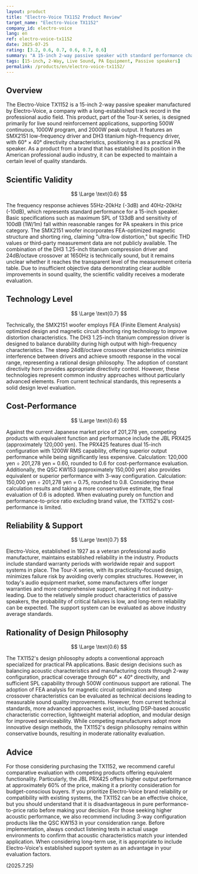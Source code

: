 ```yaml
---
layout: product
title: "Electro-Voice TX1152 Product Review"
target_name: "Electro-Voice TX1152"
company_id: electro-voice
lang: en
ref: electro-voice-tx1152
date: 2025-07-25
rating: [3.2, 0.6, 0.7, 0.6, 0.7, 0.6]
summary: "A 15-inch 2-way passive speaker with standard performance characteristics, but moderate cost-performance evaluation when compared to competing products"
tags: [15-inch, 2-Way, Live Sound, PA Equipment, Passive speakers]
permalink: /products/en/electro-voice-tx1152/
---
```

## Overview

The Electro-Voice TX1152 is a 15-inch 2-way passive speaker manufactured by Electro-Voice, a company with a long-established track record in the professional audio field. This product, part of the Tour-X series, is designed primarily for live sound reinforcement applications, supporting 500W continuous, 1000W program, and 2000W peak output. It features an SMX2151 low-frequency driver and DH3 titanium high-frequency driver, with 60° × 40° directivity characteristics, positioning it as a practical PA speaker. As a product from a brand that has established its position in the American professional audio industry, it can be expected to maintain a certain level of quality standards.

## Scientific Validity

$$ \Large \text{0.6} $$

The frequency response achieves 55Hz-20kHz (-3dB) and 40Hz-20kHz (-10dB), which represents standard performance for a 15-inch speaker. Basic specifications such as maximum SPL of 133dB and sensitivity of 100dB (1W/1m) fall within reasonable ranges for PA speakers in this price category. The SMX2151 woofer incorporates FEA-optimized magnetic structure and shorting ring, claiming "ultra-low distortion," but specific THD values or third-party measurement data are not publicly available. The combination of the DH3 1.25-inch titanium compression driver and 24dB/octave crossover at 1650Hz is technically sound, but it remains unclear whether it reaches the transparent level of the measurement criteria table. Due to insufficient objective data demonstrating clear audible improvements in sound quality, the scientific validity receives a moderate evaluation.

## Technology Level

$$ \Large \text{0.7} $$

Technically, the SMX2151 woofer employs FEA (Finite Element Analysis) optimized design and magnetic circuit shorting ring technology to improve distortion characteristics. The DH3 1.25-inch titanium compression driver is designed to balance durability during high output with high-frequency characteristics. The steep 24dB/octave crossover characteristics minimize interference between drivers and achieve smooth response in the vocal range, representing a rational design philosophy. The adoption of constant directivity horn provides appropriate directivity control. However, these technologies represent common industry approaches without particularly advanced elements. From current technical standards, this represents a solid design level evaluation.

## Cost-Performance

$$ \Large \text{0.6} $$

Against the current Japanese market price of 201,278 yen, competing products with equivalent function and performance include the JBL PRX425 (approximately 120,000 yen). The PRX425 features dual 15-inch configuration with 1200W RMS capability, offering superior output performance while being significantly less expensive. Calculation: 120,000 yen ÷ 201,278 yen = 0.60, rounded to 0.6 for cost-performance evaluation. Additionally, the QSC KW153 (approximately 150,000 yen) also provides equivalent or superior performance with 3-way configuration. Calculation: 150,000 yen ÷ 201,278 yen = 0.75, rounded to 0.8. Considering these calculation results and taking a more conservative estimate, the final evaluation of 0.6 is adopted. When evaluating purely on function and performance-to-price ratio excluding brand value, the TX1152's cost-performance is limited.

## Reliability & Support

$$ \Large \text{0.7} $$

Electro-Voice, established in 1927 as a veteran professional audio manufacturer, maintains established reliability in the industry. Products include standard warranty periods with worldwide repair and support systems in place. The Tour-X series, with its practicality-focused design, minimizes failure risk by avoiding overly complex structures. However, in today's audio equipment market, some manufacturers offer longer warranties and more comprehensive support, making it not industry-leading. Due to the relatively simple product characteristics of passive speakers, the probability of critical failures is low, and long-term reliability can be expected. The support system can be evaluated as above industry average standards.

## Rationality of Design Philosophy

$$ \Large \text{0.6} $$

The TX1152's design philosophy adopts a conventional approach specialized for practical PA applications. Basic design decisions such as balancing acoustic characteristics and manufacturing costs through 2-way configuration, practical coverage through 60° × 40° directivity, and sufficient SPL capability through 500W continuous support are rational. The adoption of FEA analysis for magnetic circuit optimization and steep crossover characteristics can be evaluated as technical decisions leading to measurable sound quality improvements. However, from current technical standards, more advanced approaches exist, including DSP-based acoustic characteristic correction, lightweight material adoption, and modular design for improved serviceability. While competing manufacturers adopt more innovative design methods, the TX1152's design philosophy remains within conservative bounds, resulting in moderate rationality evaluation.

## Advice

For those considering purchasing the TX1152, we recommend careful comparative evaluation with competing products offering equivalent functionality. Particularly, the JBL PRX425 offers higher output performance at approximately 60% of the price, making it a priority consideration for budget-conscious buyers. If you prioritize Electro-Voice brand reliability or compatibility with existing systems, the TX1152 can be an effective choice, but you should understand that it is disadvantageous in pure performance-to-price ratio before making your decision. For those seeking higher acoustic performance, we also recommend including 3-way configuration products like the QSC KW153 in your consideration range. Before implementation, always conduct listening tests in actual usage environments to confirm that acoustic characteristics match your intended application. When considering long-term use, it is appropriate to include Electro-Voice's established support system as an advantage in your evaluation factors.

(2025.7.25)